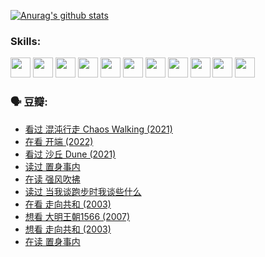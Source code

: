 
[![Anurag's github stats](https://github-readme-stats.vercel.app/api?username=w940853815)](https://github.com/anuraghazra/github-readme-stats)

### Skills:

<code><img height="32" src="https://cdn.jsdelivr.net/npm/simple-icons@v5/icons/python.svg"></code>
<code><img height="32" src="https://cdn.jsdelivr.net/npm/simple-icons@v5/icons/javascript.svg"></code>
<code><img height="32" src="https://cdn.jsdelivr.net/npm/simple-icons@v5/icons/django.svg"></code>
<code><img height="32" src="https://cdn.jsdelivr.net/npm/simple-icons@v5/icons/flask.svg"></code>
<code><img height="32" src="https://cdn.jsdelivr.net/npm/simple-icons@v5/icons/vuetify.svg"></code>
<code><img height="32" src="https://cdn.jsdelivr.net/npm/simple-icons@v5/icons/git.svg"></code>
<code><img height="32" src="https://cdn.jsdelivr.net/npm/simple-icons@v5/icons/docker.svg"></code>
<code><img height="32" src="https://cdn.jsdelivr.net/npm/simple-icons@v5/icons/postgresql.svg"></code>
<code><img height="32" src="https://cdn.jsdelivr.net/npm/simple-icons@v5/icons/elasticsearch.svg"></code>
<code><img height="32" src="https://cdn.jsdelivr.net/npm/simple-icons@v5/icons/macos.svg"></code>
<code><img height="32" src="https://cdn.jsdelivr.net/npm/simple-icons@v5/icons/linux.svg"></code>

### 🗣 豆瓣:

<!-- DOUBAN-ACTIVITIES:START -->
- [看过 混沌行走 Chaos Walking‎ (2021)](https://www.douban.com/people/136069238/status/3734828206/?_i=43041298)
- [在看 开端‎ (2022)](https://www.douban.com/people/136069238/status/3733533297/?_i=43041298)
- [看过 沙丘 Dune‎ (2021)](https://www.douban.com/people/136069238/status/3726869471/?_i=43041298)
- [读过 置身事内](https://www.douban.com/people/136069238/status/3726223867/?_i=43041298)
- [在读 强风吹拂](https://www.douban.com/people/136069238/status/3725395475/?_i=43041298)
- [读过 当我谈跑步时我谈些什么](https://www.douban.com/people/136069238/status/3715422296/?_i=43041298)
- [在看 走向共和‎ (2003)](https://www.douban.com/people/136069238/status/3711470443/?_i=43041298)
- [想看 大明王朝1566‎ (2007)](https://www.douban.com/people/136069238/status/3710980213/?_i=43041298)
- [想看 走向共和‎ (2003)](https://www.douban.com/people/136069238/status/3710980002/?_i=43041298)
- [在读 置身事内](https://www.douban.com/people/136069238/status/3710472151/?_i=43041298)
<!-- DOUBAN-ACTIVITIES:END -->
<!--
**w940853815/w940853815** is a ✨ _special_ ✨ repository because its `README.md` (this file) appears on your GitHub profile.

Here are some ideas to get you started:

- 🔭 I’m currently working on ...
- 🌱 I’m currently learning ...
- 👯 I’m looking to collaborate on ...
- 🤔 I’m looking for help with ...
- 💬 Ask me about ...
- 📫 How to reach me: ...
- 😄 Pronouns: ...
- ⚡ Fun fact: ...
-->
